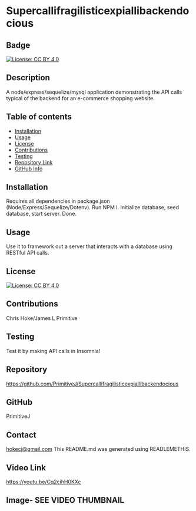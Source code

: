 # Supercallifragilisticexpiallibackendocious
  ## Badge
  [![License: CC BY 4.0](https://img.shields.io/badge/License-CC_BY_4.0-lightgrey.svg)](https://creativecommons.org/licenses/by/4.0/)
  ## Description 
  A node/express/sequelize/mysql application demonstrating the API calls typical of the backend for an e-commerce shopping website. 
  ## Table of contents
  - [Installation](#Installation)
  - [Usage](#Usage)
  - [License](#License)
  - [Contributions](#Contributions)
  - [Testing](#Testing)
  - [Repository Link](#Repository)
  - [GitHub Info](#GitHub) 
  ## Installation
  Requires all dependencies in package.json (Node/Express/Sequelize/Dotenv). Run NPM I. Initialize database, seed database, start server. Done. 
  ## Usage
  Use it to framework out a server that interacts with a database using RESTful API calls. 
  ## License
  [![License: CC BY 4.0](https://img.shields.io/badge/License-CC_BY_4.0-lightgrey.svg)](https://creativecommons.org/licenses/by/4.0/)
  ## Contributions
  Chris Hoke/James L Primitive
  ## Testing
  Test it by making API calls in Insomnia!
  ## Repository
  https://github.com/PrimitiveJ/Supercallifragilisticexpiallibackendocious
  ## GitHub
  PrimitiveJ
  ## Contact
  hokecj@gmail.com
  This README.md was generated using READLEMETHIS.
  ## Video Link
  https://youtu.be/Cq2cihH0KXc
  ## Image- SEE VIDEO THUMBNAIL
